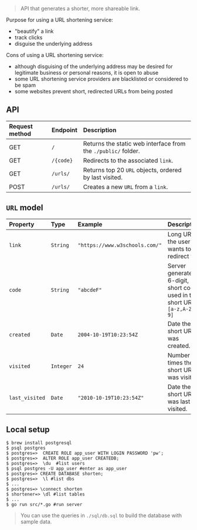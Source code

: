 > API that generates a shorter, more shareable link.

Purpose for using a URL shortening service:

- "beautify" a link
- track clicks
- disguise the underlying address

Cons of using a URL shortening service:

- although disguising of the underlying address may be desired for legitimate business or personal reasons, it is open to abuse
- some URL shortening service providers are blacklisted or considered to be spam
- some websites prevent short, redirected URLs from being posted

## API

| Request method | Endpoint  | Description                                                   |
| :------------- | :-------- | :------------------------------------------------------------ |
| GET            | `/`       | Returns the static web interface from the `./public/` folder. |
| GET            | `/{code}` | Redirects to the associated `link`.                           |
| GET            | `/urls/`  | Returns top 20 `URL` objects, ordered by last visited.        |
| POST           | `/urls/`  | Creates a new `URL` from a `link`.                            |

## `URL` model

| Property       | Type      | Example                        | Description                                                                  |
| :------------- | :-------- | :----------------------------- | :--------------------------------------------------------------------------- |
| `link`         | `String`  | `"https://www.w3schools.com/"` | Long URL the user wants to redirect to.                                      |
| `code`         | `String`  | `"abcdeF"`                     | Server generated, 6-digit, short code used in the short URL. `[a-z,A-Z,0-9]` |
| `created`      | `Date`    | `2004-10-19T10:23:54Z`         | Date the short URL was created.                                              |
| `visited`      | `Integer` | `24`                           | Number of times the short URL was visited.                                   |
| `last_visited` | `Date`    | `"2010-10-19T10:23:54Z"`       | Date the short URL was last visited.                                         |

## Local setup

```console
$ brew install postgresql
$ psql postgres
$ postgres=>  CREATE ROLE app_user WITH LOGIN PASSWORD 'pw';
$ postgres=>  ALTER ROLE app_user CREATEDB;
$ postgres=>  \du  #list users
$ psql postgres -U app_user #enter as app_user
$ postgres=> CREATE DATABASE shorten;
$ postgres=>  \l #list dbs
$ ...
$ postgres=> \connect shorten
$ shortener=> \dl #list tables
$ ...
$ go run src/*.go #run server
```

> You can use the queries in `./sql/db.sql` to build the database with sample data.
